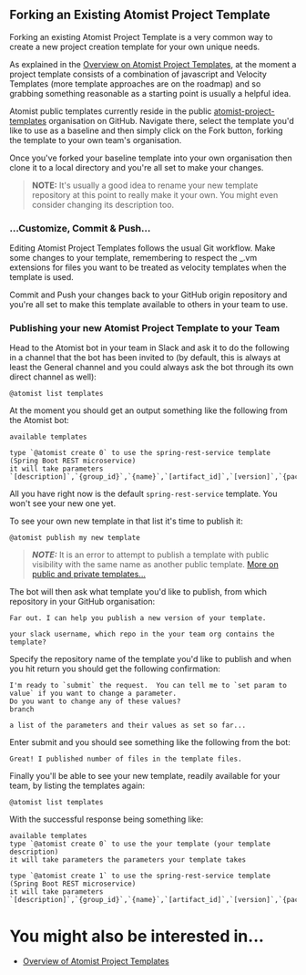## Forking an Existing Atomist Project Template

Forking an existing Atomist Project Template is a very common way to create a new project creation template for your own unique needs.

As explained in the [Overview on Atomist Project Templates](/reference-docs/project-templates/project-templates-overview.md), at the moment a project template consists of a combination of javascript and Velocity Templates (more template approaches are on the roadmap) and so grabbing something reasonable as a starting point is usually a helpful idea.

Atomist public templates currently reside in the public [atomist-project-templates](https://github.com/atomist-project-templates) organisation on GitHub. Navigate there, select the template you'd like to use as a baseline and then simply click on the Fork button, forking the template to your own team's organisation.

Once you've forked your baseline template into your own organisation then clone it to a local directory and you're all set to make your changes.

> **NOTE:** It's usually a good idea to rename your new template repository at this point to really make it your own. You might even consider changing its description too.

### ...Customize, Commit & Push...

Editing Atomist Project Templates follows the usual Git workflow. Make some changes to your template, remembering to respect the _.vm extensions for files you want to be treated as velocity templates when the template is used.

Commit and Push your changes back to your GitHub origin repository and you're all set to make this template available to others in your team to use.

### Publishing your new Atomist Project Template to your Team

Head to the Atomist bot in your team in Slack and ask it to do the following in a channel that the bot has been invited to (by default, this is always at least the General channel and you could always ask the bot through its own direct channel as well):

```
@atomist list templates
```

At the moment you should get an output something like the following from the Atomist bot:

```
available templates

type `@atomist create 0` to use the spring-rest-service template (Spring Boot REST microservice) 
it will take parameters `[description]`,`{group_id}`,`{name}`,`[artifact_id]`,`[version]`,`{package_name}
```

All you have right now is the default `spring-rest-service` template. You won't see your new one yet.

To see your own new template in that list it's time to publish it:

```
@atomist publish my new template
```

> ***NOTE:*** It is an error to attempt to publish a template with public visibility with the same name as another public template. [More on public and private templates...](/reference-docs/project-templates/project-templates-overview.md)

The bot will then ask what template you'd like to publish, from which repository in your GitHub organisation:

```
Far out. I can help you publish a new version of your template.
 
your slack username, which repo in the your team org contains the template?
```

Specify the repository name of the template you'd like to publish and when you hit return you should get the following confirmation:

```
I'm ready to `submit` the request.  You can tell me to `set param to value` if you want to change a parameter.
Do you want to change any of these values?
branch

a list of the parameters and their values as set so far...
```

Enter submit and you should see something like the following from the bot:

```
Great! I published number of files in the template files.
```

Finally you'll be able to see your new template, readily available for your team, by listing the templates again:

```
@atomist list templates
```

With the successful response being something like:

```
available templates
type `@atomist create 0` to use the your template (your template description) 
it will take parameters the parameters your template takes

type `@atomist create 1` to use the spring-rest-service template (Spring Boot REST microservice) 
it will take parameters `[description]`,`{group_id}`,`{name}`,`[artifact_id]`,`[version]`,`{package_name}
```

# You might also be interested in...

* [Overview of Atomist Project Templates](/reference-docs/project-templates/project-templates-overview.md)
